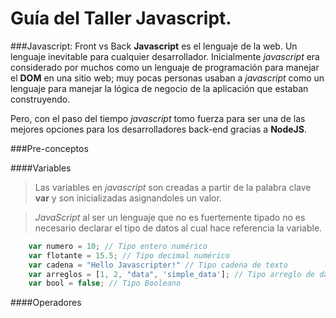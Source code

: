 # Guía del Taller Javascript.

###Javascript: Front vs Back
**Javascript** es el lenguaje de la web. Un lenguaje inevitable para cualquier desarrollador. Inicialmente _javascript_ era considerado por muchos como un lenguaje de programación para manejar el **DOM** en una sitio web; muy pocas personas usaban a _javascript_ como un lenguaje para manejar la lógica de negocio de la aplicación que estaban construyendo.

Pero, con el paso del tiempo _javascript_ tomo fuerza para ser una de las mejores opciones para los desarrolladores back-end gracias a **NodeJS**.

###Pre-conceptos

####Variables
>Las variables en _javascript_ son creadas a partir de la palabra clave **var** y son inicializadas asignandoles un valor.

>_JavaScript_ al ser un lenguaje que no es fuertemente tipado no es necesario declarar el tipo de datos al cual hace referencia la variable.

```javascript
    var numero = 10; // Tipo entero numérico
    var flotante = 15.5; // Tipo decimal numérico
    var cadena = "Hello Javascripter!" // Tipo cadena de texto
    var arreglos = [1, 2, "data", 'simple_data']; // Tipo arreglo de datos
    var bool = false; // Tipo Booleano
```
####Operadores

